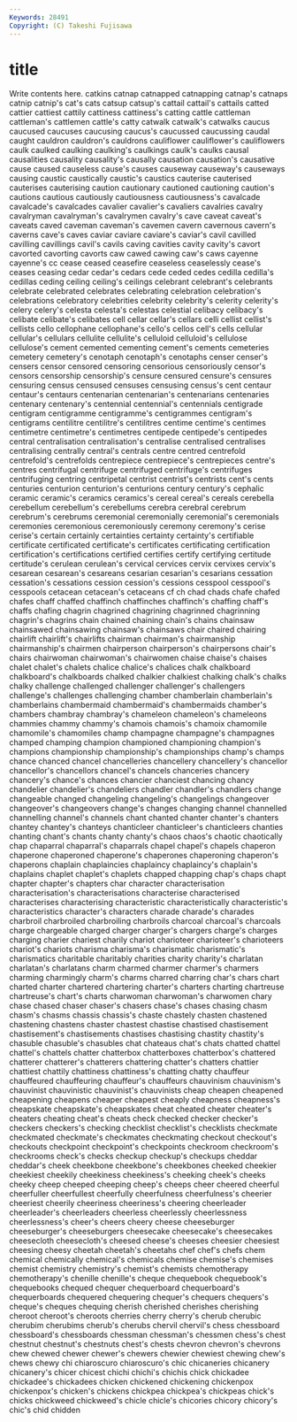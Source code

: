 ```yaml
---
Keywords: 28491 
Copyright: (C) Takeshi Fujisawa
---
```


# title

Write contents here.
 catkins catnap catnapped catnapping
catnap's catnaps catnip catnip's cat's cats catsup catsup's cattail cattail's
cattails catted cattier cattiest cattily cattiness cattiness's catting cattle cattleman
cattleman's cattlemen cattle's catty catwalk catwalk's catwalks caucus caucused caucuses
caucusing caucus's caucussed caucussing caudal caught cauldron cauldron's cauldrons cauliflower
cauliflower's cauliflowers caulk caulked caulking caulking's caulkings caulk's caulks causal
causalities causality causality's causally causation causation's causative cause caused causeless
cause's causes causeway causeway's causeways causing caustic caustically caustic's caustics
cauterise cauterised cauterises cauterising caution cautionary cautioned cautioning caution's cautions
cautious cautiously cautiousness cautiousness's cavalcade cavalcade's cavalcades cavalier cavalier's cavaliers
cavalries cavalry cavalryman cavalryman's cavalrymen cavalry's cave caveat caveat's caveats
caved caveman caveman's cavemen cavern cavernous cavern's caverns cave's caves
caviar caviare caviare's caviar's cavil cavilled cavilling cavillings cavil's cavils
caving cavities cavity cavity's cavort cavorted cavorting cavorts caw cawed
cawing caw's caws cayenne cayenne's cc cease ceased ceasefire ceaseless
ceaselessly cease's ceases ceasing cedar cedar's cedars cede ceded cedes
cedilla cedilla's cedillas ceding ceiling ceiling's ceilings celebrant celebrant's celebrants
celebrate celebrated celebrates celebrating celebration celebration's celebrations celebratory celebrities celebrity
celebrity's celerity celerity's celery celery's celesta celesta's celestas celestial celibacy
celibacy's celibate celibate's celibates cell cellar cellar's cellars celli cellist
cellist's cellists cello cellophane cellophane's cello's cellos cell's cells cellular
cellular's cellulars cellulite cellulite's celluloid celluloid's cellulose cellulose's cement cemented
cementing cement's cements cemeteries cemetery cemetery's cenotaph cenotaph's cenotaphs censer
censer's censers censor censored censoring censorious censoriously censor's censors censorship
censorship's censure censured censure's censures censuring census censused censuses censusing
census's cent centaur centaur's centaurs centenarian centenarian's centenarians centenaries centenary
centenary's centennial centennial's centennials centigrade centigram centigramme centigramme's centigrammes centigram's
centigrams centilitre centilitre's centilitres centime centime's centimes centimetre centimetre's centimetres
centipede centipede's centipedes central centralisation centralisation's centralise centralised centralises centralising
centrally central's centrals centre centred centrefold centrefold's centrefolds centrepiece centrepiece's
centrepieces centre's centres centrifugal centrifuge centrifuged centrifuge's centrifuges centrifuging centring
centripetal centrist centrist's centrists cent's cents centuries centurion centurion's centurions
century century's cephalic ceramic ceramic's ceramics ceramics's cereal cereal's cereals
cerebella cerebellum cerebellum's cerebellums cerebra cerebral cerebrum cerebrum's cerebrums ceremonial
ceremonially ceremonial's ceremonials ceremonies ceremonious ceremoniously ceremony ceremony's cerise cerise's
certain certainly certainties certainty certainty's certifiable certificate certificated certificate's certificates
certificating certification certification's certifications certified certifies certify certifying certitude certitude's
cerulean cerulean's cervical cervices cervix cervixes cervix's cesarean cesarean's cesareans
cesarian cesarian's cesarians cessation cessation's cessations cession cession's cessions cesspool
cesspool's cesspools cetacean cetacean's cetaceans cf ch chad chads chafe
chafed chafes chaff chaffed chaffinch chaffinches chaffinch's chaffing chaff's chaffs
chafing chagrin chagrined chagrining chagrinned chagrinning chagrin's chagrins chain chained
chaining chain's chains chainsaw chainsawed chainsawing chainsaw's chainsaws chair chaired
chairing chairlift chairlift's chairlifts chairman chairman's chairmanship chairmanship's chairmen chairperson
chairperson's chairpersons chair's chairs chairwoman chairwoman's chairwomen chaise chaise's chaises
chalet chalet's chalets chalice chalice's chalices chalk chalkboard chalkboard's chalkboards
chalked chalkier chalkiest chalking chalk's chalks chalky challenge challenged challenger
challenger's challengers challenge's challenges challenging chamber chamberlain chamberlain's chamberlains chambermaid
chambermaid's chambermaids chamber's chambers chambray chambray's chameleon chameleon's chameleons chammies
chammy chammy's chamois chamois's chamoix chamomile chamomile's chamomiles champ champagne
champagne's champagnes champed champing champion championed championing champion's champions championship
championship's championships champ's champs chance chanced chancel chancelleries chancellery chancellery's
chancellor chancellor's chancellors chancel's chancels chanceries chancery chancery's chance's chances
chancier chanciest chancing chancy chandelier chandelier's chandeliers chandler chandler's chandlers
change changeable changed changeling changeling's changelings changeover changeover's changeovers change's
changes changing channel channelled channelling channel's channels chant chanted chanter
chanter's chanters chantey chantey's chanteys chanticleer chanticleer's chanticleers chanties chanting
chant's chants chanty chanty's chaos chaos's chaotic chaotically chap chaparral
chaparral's chaparrals chapel chapel's chapels chaperon chaperone chaperoned chaperone's chaperones
chaperoning chaperon's chaperons chaplain chaplaincies chaplaincy chaplaincy's chaplain's chaplains chaplet
chaplet's chaplets chapped chapping chap's chaps chapt chapter chapter's chapters
char character characterisation characterisation's characterisations characterise characterised characterises characterising characteristic
characteristically characteristic's characteristics character's characters charade charade's charades charbroil charbroiled
charbroiling charbroils charcoal charcoal's charcoals charge chargeable charged charger charger's
chargers charge's charges charging charier chariest charily chariot charioteer charioteer's
charioteers chariot's chariots charisma charisma's charismatic charismatic's charismatics charitable charitably
charities charity charity's charlatan charlatan's charlatans charm charmed charmer charmer's
charmers charming charmingly charm's charms charred charring char's chars chart
charted charter chartered chartering charter's charters charting chartreuse chartreuse's chart's
charts charwoman charwoman's charwomen chary chase chased chaser chaser's chasers
chase's chases chasing chasm chasm's chasms chassis chassis's chaste chastely
chasten chastened chastening chastens chaster chastest chastise chastised chastisement chastisement's
chastisements chastises chastising chastity chastity's chasuble chasuble's chasubles chat chateaus
chat's chats chatted chattel chattel's chattels chatter chatterbox chatterboxes chatterbox's
chattered chatterer chatterer's chatterers chattering chatter's chatters chattier chattiest chattily
chattiness chattiness's chatting chatty chauffeur chauffeured chauffeuring chauffeur's chauffeurs chauvinism
chauvinism's chauvinist chauvinistic chauvinist's chauvinists cheap cheapen cheapened cheapening cheapens
cheaper cheapest cheaply cheapness cheapness's cheapskate cheapskate's cheapskates cheat cheated
cheater cheater's cheaters cheating cheat's cheats check checked checker checker's
checkers checkers's checking checklist checklist's checklists checkmate checkmated checkmate's checkmates
checkmating checkout checkout's checkouts checkpoint checkpoint's checkpoints checkroom checkroom's checkrooms
check's checks checkup checkup's checkups cheddar cheddar's cheek cheekbone cheekbone's
cheekbones cheeked cheekier cheekiest cheekily cheekiness cheekiness's cheeking cheek's cheeks
cheeky cheep cheeped cheeping cheep's cheeps cheer cheered cheerful cheerfuller
cheerfullest cheerfully cheerfulness cheerfulness's cheerier cheeriest cheerily cheeriness cheeriness's cheering
cheerleader cheerleader's cheerleaders cheerless cheerlessly cheerlessness cheerlessness's cheer's cheers cheery
cheese cheeseburger cheeseburger's cheeseburgers cheesecake cheesecake's cheesecakes cheesecloth cheesecloth's cheesed
cheese's cheeses cheesier cheesiest cheesing cheesy cheetah cheetah's cheetahs chef
chef's chefs chem chemical chemically chemical's chemicals chemise chemise's chemises
chemist chemistry chemistry's chemist's chemists chemotherapy chemotherapy's chenille chenille's cheque
chequebook chequebook's chequebooks chequed chequer chequerboard chequerboard's chequerboards chequered chequering
chequer's chequers chequers's cheque's cheques chequing cherish cherished cherishes cherishing
cheroot cheroot's cheroots cherries cherry cherry's cherub cherubic cherubim cherubims
cherub's cherubs chervil chervil's chess chessboard chessboard's chessboards chessman chessman's
chessmen chess's chest chestnut chestnut's chestnuts chest's chests chevron chevron's
chevrons chew chewed chewer chewer's chewers chewier chewiest chewing chew's
chews chewy chi chiaroscuro chiaroscuro's chic chicaneries chicanery chicanery's chicer
chicest chichi chichi's chichis chick chickadee chickadee's chickadees chicken chickened
chickening chickenpox chickenpox's chicken's chickens chickpea chickpea's chickpeas chick's chicks
chickweed chickweed's chicle chicle's chicories chicory chicory's chic's chid chidden
